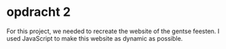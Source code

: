 # opdracht 2

For this project, we needed to recreate the website of the gentse feesten. I used JavaScript to make this website as dynamic as possible. 
